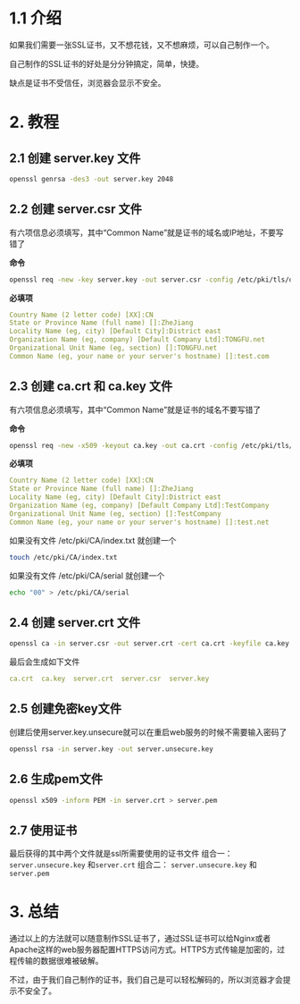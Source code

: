 # 1.1 介绍

如果我们需要一张SSL证书，又不想花钱，又不想麻烦，可以自己制作一个。

自己制作的SSL证书的好处是分分钟搞定，简单，快捷。

缺点是证书不受信任，浏览器会显示不安全。

# 2. 教程

## 2.1 创建 server.key 文件
```sh
openssl genrsa -des3 -out server.key 2048
```

## 2.2 创建 server.csr 文件
有六项信息必须填写，其中“Common Name”就是证书的域名或IP地址，不要写错了

**命令**
```sh
openssl req -new -key server.key -out server.csr -config /etc/pki/tls/openssl.cnf
```

**必填项**
```yml
Country Name (2 letter code) [XX]:CN
State or Province Name (full name) []:ZheJiang
Locality Name (eg, city) [Default City]:District east
Organization Name (eg, company) [Default Company Ltd]:TONGFU.net
Organizational Unit Name (eg, section) []:TONGFU.net
Common Name (eg, your name or your server's hostname) []:test.com
```

## 2.3 创建 ca.crt 和 ca.key 文件
有六项信息必须填写，其中“Common Name”就是证书的域名不要写错了

**命令**
```sh
openssl req -new -x509 -keyout ca.key -out ca.crt -config /etc/pki/tls/openssl.cnf
```

**必填项**
```yml
Country Name (2 letter code) [XX]:CN
State or Province Name (full name) []:ZheJiang
Locality Name (eg, city) [Default City]:District east
Organization Name (eg, company) [Default Company Ltd]:TestCompany
Organizational Unit Name (eg, section) []:TestCompany
Common Name (eg, your name or your server's hostname) []:test.net
```

如果没有文件 /etc/pki/CA/index.txt 就创建一个
```sh
touch /etc/pki/CA/index.txt
```
如果没有文件 /etc/pki/CA/serial 就创建一个
```sh
echo "00" > /etc/pki/CA/serial
```
## 2.4 创建 server.crt 文件
```sh
openssl ca -in server.csr -out server.crt -cert ca.crt -keyfile ca.key -config /etc/pki/tls/openssl.cnf
```
最后会生成如下文件
```yml
ca.crt  ca.key  server.crt  server.csr  server.key
```

## 2.5 创建免密key文件
创建后使用server.key.unsecure就可以在重启web服务的时候不需要输入密码了
```sh
openssl rsa -in server.key -out server.unsecure.key
```
## 2.6 生成pem文件
```sh
openssl x509 -inform PEM -in server.crt > server.pem
```

## 2.7 使用证书
最后获得的其中两个文件就是ssl所需要使用的证书文件
组合一：
`server.unsecure.key` 和`server.crt`
组合二：
`server.unsecure.key` 和`server.pem`


# 3. 总结
通过以上的方法就可以随意制作SSL证书了，通过SSL证书可以给Nginx或者Apache这样的web服务器配置HTTPS访问方式。HTTPS方式传输是加密的，过程传输的数据很难被破解。

不过，由于我们自己制作的证书，我们自己是可以轻松解码的，所以浏览器才会提示不安全了。


